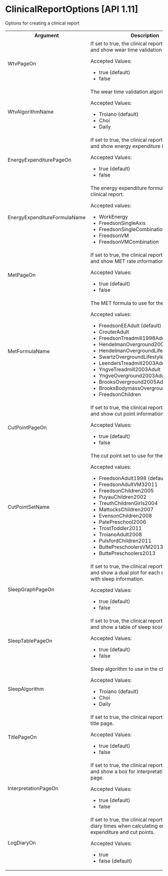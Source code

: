 # ClinicalReportOptions [API 1.11]

Options for creating a clinical report

<table>
  <tr>
    <th>Argument</th>
    <th>Description</th>
    <th>Required</th>
    <th>Type</th>
  </tr>
  <tr>
    <td>WtvPageOn</td>
    <td>If set to true, the clinical report will calculate and show wear time validation information.
        <p>Accepted Values:</p>
        <ul><li>true (default)</li><li>false</ul></td>
    </td>
    <td>No</td>
    <td>bool</td>
  </tr>
  <tr>
    <td>WtvAlgorithmName</td>
    <td> The wear time validation algorithm to use.
        <p>Accepted Values:</p>
        <ul>
			<li>Troiano (default)</li>
			<li>Choi</li>
			<li>Daily</li>
		</ul>
    </td>
    <td>No</td>
    <td>string</td>
  </tr>
  <tr>
    <td>EnergyExpenditurePageOn</td>
    <td>If set to true, the clinical report will calculate and show energy expenditure information.
        <p>Accepted Values:</p>
        <ul><li>true (default)</li><li>false</ul></td>
    </td>
    <td>No</td>
    <td>bool</td>
  </tr>
  <tr>
    <td>EnergyExpenditureFormulaName</td>
    <td>The energy expenditure formula to use for the clinical report.
        <p>Accepted values:</p>
        <ul>
            <li>WorkEnergy</li>
            <li>FreedsonSingleAxis</li>
            <li>FreedsonSingleCombination (default)</li>
            <li>FreedsonVM</li>
            <li>FreedsonVMCombination</li>
		</ul>
    </td>
    <td>No</td>
    <td>string</td>
  </tr>
  <tr>
    <td>MetPageOn</td>
    <td>If set to true, the clinical report will calculate and show MET rate information.
        <p>Accepted Values:</p>
        <ul><li>true (default)</li><li>false</ul></td>
    </td>
    <td>No</td>
    <td>bool</td>
  </tr>
  <tr>
    <td>MetFormulaName</td>
    <td>The MET formula to use for the clinical report.
        <p>Accepted values:</p>
        <ul>
            <li>FreedsonEEAdult (default)</li>
            <li>CrouterAdult</li>
            <li>FreedsonTreadmill1998Adult</li>
            <li>HendelmanOverground2000Adult</li>
            <li>HendelmanOvergroundLifestyle2000Adult</li>
            <li>SwartzOvergroundLifestyle2000Adult</li>
            <li>LeendersTreadmill2003Adult</li>
            <li>YngveTreadmill2003Adult</li>
            <li>YngveOverground2003Adult</li>
            <li>BrooksOverground2005Adult</li>
            <li>BrooksBodymassOverground2005Adult</li>
			<li>FreedsonChildren</li>
		</ul>
    </td>
    <td>No</td>
    <td>string</td>
  </tr>
  <tr>
    <td>CutPointPageOn</td>
    <td>If set to true, the clinical report will calculate and show cut point information.
        <p>Accepted Values:</p>
        <ul><li>true (default)</li><li>false</ul></td>
    </td>
    <td>No</td>
    <td>bool</td>
  </tr>
  <tr>
    <td>CutPointSetName</td>
    <td>The cut point set to use for the clinical report.
        <p>Accepted values:</p>
        <ul>
            <li>FreedsonAdult1998 (default)</li>
            <li>FreedsonAdultVM32011</li>
            <li>FreedsonChildren2005</li>
            <li>PuyauChildren2002</li>
            <li>TreuthChildrenGirls2004</li>
            <li>MattocksChildren2007</li>
            <li>EvensonChildren2008</li>
            <li>PatePreschool2006</li>
            <li>TrostToddler2011</li>
            <li>TroianoAdult2008</li>
            <li>PulsfordChildren2011</li>
            <li>ButtePreschoolersVM2013</li>
            <li>ButtePreschoolers2013</li>
		</ul>
    </td>
    <td>No</td>
    <td>string</td>
  </tr>
  <tr>
    <td>SleepGraphPageOn</td>
    <td>If set to true, the clinical report will calculate and show a dual plot for each calendar day with sleep information.
        <p>Accepted Values:</p>
        <ul><li>true (default)</li><li>false</ul></td>
    </td>
    <td>No</td>
    <td>bool</td>
  </tr>
  <tr>
    <td>SleepTablePageOn</td>
    <td>If set to true, the clinical report will calculate and show a table of sleep scores.
        <p>Accepted Values:</p>
        <ul><li>true (default)</li><li>false</ul></td>
    </td>
    <td>No</td>
    <td>bool</td>
  </tr>
  <tr>
    <td>SleepAlgorithm</td>
    <td>Sleep algorithm to use in the clinical report.
        <p>Accepted Values:</p>
        <ul>
			<li>Troiano (default)</li>
			<li>Choi</li>
			<li>Daily</li>
		</ul>
    </td>
    <td>No</td>
    <td>string</td>
  </tr>
  <tr>
    <td>TitlePageOn</td>
    <td>If set to true, the clinical report will show a title page.
        <p>Accepted Values:</p>
        <ul><li>true (default)</li><li>false</ul></td>
    </td>
    <td>No</td>
    <td>bool</td>
  </tr>
  <tr>
    <td>InterpretationPageOn</td>
    <td>If set to true, the clinical report will calculate and show a box for interpretation on the last page.
        <p>Accepted Values:</p>
        <ul><li>true (default)</li><li>false</ul></td>
    </td>
    <td>No</td>
    <td>bool</td>
  </tr>
  <tr>
    <td>LogDiaryOn</td>
    <td>If set to true, the clinical report will use log diary times when calculating energy expenditure and cut points.
        <p>Accepted Values:</p>
        <ul><li>true</li><li>false (default)</ul></td>
    </td>
    <td>No</td>
    <td>bool</td>
  </tr>
</table>
